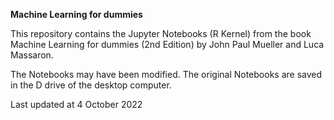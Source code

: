 **Machine Learning for dummies**

This repository contains the Jupyter Notebooks (R Kernel) from the book Machine Learning for dummies (2nd Edition) by John Paul Mueller and Luca Massaron.

The Notebooks may have been modified. The original Notebooks are saved in the D drive of the desktop computer.

Last updated at 4 October 2022
